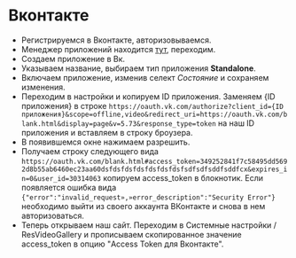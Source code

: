 # Вконтакте

- Регистрируемся в Вконтакте, авторизовываемся.
- Менеджер приложений находится [тут](https://vk.com/apps?act=manage), переходим.
- Создаем приложение в Вк.
- Указываем название, выбираем тип приложения **Standalone**.
- Включаем приложение, изменив селект *Состояние* и сохраняем изменения.
- Переходим в настройки и копируем ID приложения. Заменяем {ID приложения} в строке `https://oauth.vk.com/authorize?client_id={ID приложения}&scope=offline,video&redirect_uri=https://oauth.vk.com/blank.html&display=page&v=5.73&response_type=token` на наш ID приложения и вставляем в строку броузера.
- В появившемся окне нажимаем разрешить.
- Получаем строку следующего вида `https://oauth.vk.com/blank.html#access_token=349252841f7c58495dd5692d8b55ab6460ec23aa60dsfdsfdsfdsfdsfdsfdsfsdfsdfsddfsddfcx&expires_in=0&user_id=30314063` копируем access_token в блокнотик. Если  появляется ошибка вида  `{"error":"invalid_request»,»error_description":"Security Error"}` необходимо  выйти из  своего аккаунта  ВКонтакте и снова в нем авторизоваться.
- Теперь открываем наш сайт. Переходим в Системные настройки / ResVideoGallery и прописываем скопированное значение access_token в опцию "Access Token для Вконтакте".
